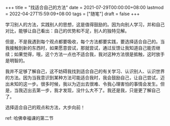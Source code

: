 +++
title = "找适合自己的方法"
date = 2021-07-29T00:00:00+08:00
lastmod = 2022-04-27T15:59:09+08:00
tags = ["随笔"]
draft = false
+++

学习别人的方法，实践别人的思想，这是值得鼓励的。因为向别人学习，并和自己对比，能够让自己看出：自己的优势和不足，别人的独特见解。

但是，不是我遇到每个观点都要吸收，每个方法都要实践，要选择适合自己的。当我接触到新的东西时，如果愿意尝试，那就尝试，通过反馈让我知道自己能否继续；如果觉得，哦，这个方法一点也不适合我，我对这种方法很是抵触，这时放手是明智的。

我并不足够了解自己，这不妨碍我找到适合自己的有关学习、认识别人、认识世界的方法。因为当我意识到某种方法可能适合我时，我会鼓励自己，让自己尝试，迈出未知的这一步。很多时候，我以为迈出去很难、令我心理害怕的事情会发生。但是，当我迈出去第一步，我才发现，没什么大不了。我还是我，只是更了解自己了。

选择适合自己的观点和方法，大步向前！

ref: 哈佛幸福课的第二节
